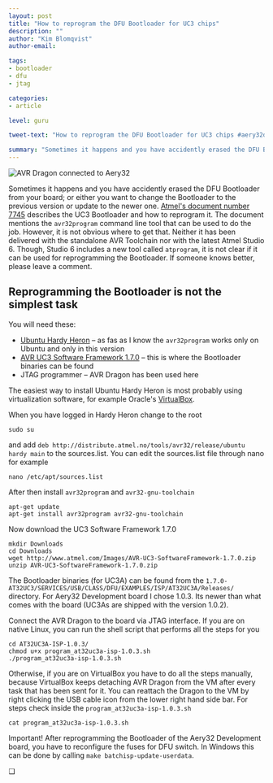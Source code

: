 ```yaml
---
layout: post
title: "How to reprogram the DFU Bootloader for UC3 chips"
description: ""
author: "Kim Blomqvist"
author-email:

tags:
- bootloader
- dfu
- jtag

categories:
- article

level: guru

tweet-text: "How to reprogram the DFU Bootloader for UC3 chips #aery32devzone"

summary: "Sometimes it happens and you have accidently erased the DFU Bootloader from your board; or either you want to change the Bootloader to the previous version or update to the newer one. This article describes how to do that"
---
```


<img class="pull-right" itemprop="image" src="http://devzone.aery32.com/images/reprogramming_bootloader_of_aery32.png" alt="AVR Dragon connected to Aery32">

Sometimes it happens and you have accidently erased the DFU Bootloader from your board; or either you want to change the Bootloader to the previous version or update to the newer one. [Atmel's document number 7745](http://www.atmel.com/Images/doc7745.pdf) describes the UC3 Bootloader and how to reprogram it. The document mentions the `avr32program` command line tool that can be used to do the job. However, it is not obvious where to get that. Neither it has been delivered with the standalone AVR Toolchain nor with the latest Atmel Studio 6. Though, Studio 6 includes a new tool called `atprogram`, it is not clear if it can be used for reprogramming the Bootloader. If someone knows better, please leave a comment.

## Reprogramming the Bootloader is not the simplest task

You will need these:

- [Ubuntu Hardy Heron](http://releases.ubuntu.com/8.04/) &ndash; as fas as I know the `avr32program` works only on Ubuntu and only in this version
- [AVR UC3 Software Framework 1.7.0](http://www.atmel.com/Images/AVR-UC3-SoftwareFramework-1.7.0.zip) &ndash; this is where the Bootloader binaries can be found
- JTAG programmer &ndash; AVR Dragon has been used here

The easiest way to install Ubuntu Hardy Heron is most probably using virtualization software, for example Oracle's [VirtualBox](https://www.virtualbox.org/).

When you have logged in Hardy Heron change to the root

	sudo su

and add `deb http://distribute.atmel.no/tools/avr32/release/ubuntu hardy main` to the sources.list. You can edit the sources.list file through nano for example

	nano /etc/apt/sources.list

After then install `avr32program` and `avr32-gnu-toolchain`

	apt-get update
	apt-get install avr32program avr32-gnu-toolchain

Now download the UC3 Software Framework 1.7.0

	mkdir Downloads
	cd Downloads
	wget http://www.atmel.com/Images/AVR-UC3-SoftwareFramework-1.7.0.zip
	unzip AVR-UC3-SoftwareFramework-1.7.0.zip

The Bootloader binaries (for UC3A) can be found from the `1.7.0-AT32UC3/SERVICES/USB/CLASS/DFU/EXAMPLES/ISP/AT32UC3A/Releases/` directory. For Aery32 Development board I chose 1.0.3. Its newer than what comes with the board (UC3As are shipped with the version 1.0.2).

Connect the AVR Dragon to the board via JTAG interface. If you are on native Linux, you can run the shell script that performs all the steps for you

	cd AT32UC3A-ISP-1.0.3/
	chmod u+x program_at32uc3a-isp-1.0.3.sh
	./program_at32uc3a-isp-1.0.3.sh

Otherwise, if you are on VirtualBox you have to do all the steps manually, because VirtualBox keeps detaching AVR Dragon from the VM after every task that has been sent for it. You can reattach the Dragon to the VM by right clicking the USB cable icon from the lower right hand side bar. For steps check inside the `program_at32uc3a-isp-1.0.3.sh`

	cat program_at32uc3a-isp-1.0.3.sh

<span class="label label-important">Important!</span> After reprogramming the Bootloader of the Aery32 Development board, you have to reconfigure the fuses for DFU switch. In Windows this can be done by calling `make batchisp-update-userdata`.

&#10065;